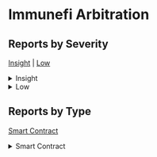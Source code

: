 
# Immunefi Arbitration

## Reports by Severity

[Insight](<README.md#insight>) | [Low](<README.md#low>)
<details>
<summary>Insight</summary>

* [29318 - [SC - Insight] Timelock contract should use canExecuteTransact...](./29318%20-%20%5BSC%20-%20Insight%5D%20Timelock%20contract%20should%20use%20canExecuteTransact....md)
* [29341 - [SC - Insight] Unsafe Downcast vulnerability this can lead to ...](./29341%20-%20%5BSC%20-%20Insight%5D%20Unsafe%20Downcast%20vulnerability%20this%20can%20lead%20to%20....md)
* [29347 - [SC - Insight] Chainlinks latestRoundData might return stale o...](./29347%20-%20%5BSC%20-%20Insight%5D%20Chainlinks%20latestRoundData%20might%20return%20stale%20o....md)
* [29348 - [SC - Insight] Token price returned by PriceConsumer may be in...](./29348%20-%20%5BSC%20-%20Insight%5D%20Token%20price%20returned%20by%20PriceConsumer%20may%20be%20in....md)
* [29384 - [SC - Insight] Malicious project can remove the ImmunefiGuard ...](./29384%20-%20%5BSC%20-%20Insight%5D%20Malicious%20project%20can%20remove%20the%20ImmunefiGuard%20....md)
* [29445 - [SC - Insight] latestRoundData Call May Result Stale](./29445%20-%20%5BSC%20-%20Insight%5D%20latestRoundData%20Call%20May%20Result%20Stale.md)
* [29483 - [SC - Insight] RewardTimelockcanExecuteTransaction - Reward tr...](./29483%20-%20%5BSC%20-%20Insight%5D%20RewardTimelockcanExecuteTransaction%20-%20Reward%20tr....md)
* [29484 - [SC - Insight] Potential Loss of Precision in Conversion from ...](./29484%20-%20%5BSC%20-%20Insight%5D%20Potential%20Loss%20of%20Precision%20in%20Conversion%20from%20....md)
* [29511 - [SC - Insight] Delegatecall Return Values in RewardSystem ...](./29511%20-%20%5BSC%20-%20Insight%5D%20Delegatecall%20Return%20Values%20in%20RewardSystem%20....md)
* [29513 - [SC - Insight] Critical reentrancy vulnerability in executeRew...](./29513%20-%20%5BSC%20-%20Insight%5D%20Critical%20reentrancy%20vulnerability%20in%20executeRew....md)
* [29604 - [SC - Insight] VaultDelegatesendReward - Token fees not subtra...](./29604%20-%20%5BSC%20-%20Insight%5D%20VaultDelegatesendReward%20-%20Token%20fees%20not%20subtra....md)
* [29744 - [SC - Insight] Projects can pay rewards at up to  below market...](./29744%20-%20%5BSC%20-%20Insight%5D%20Projects%20can%20pay%20rewards%20at%20up%20to%20%20below%20market....md)
* [29760 - [SC - Insight] Enforcing Multiple Rewards During Arbitration B...](./29760%20-%20%5BSC%20-%20Insight%5D%20Enforcing%20Multiple%20Rewards%20During%20Arbitration%20B....md)

</details>
<details>
<summary>Low</summary>

* [29432 - [SC - Low] Malicious project can grief reward payouts from...](./29432%20-%20%5BSC%20-%20Low%5D%20Malicious%20project%20can%20grief%20reward%20payouts%20from....md)
* [29467 - [SC - Low] RewardTimelockexecuteRewardTransaction - L Inco...](./29467%20-%20%5BSC%20-%20Low%5D%20RewardTimelockexecuteRewardTransaction%20-%20L%20Inco....md)
* [29738 - [SC - Low] Missing Chainlink circuit breaker check allows ...](./29738%20-%20%5BSC%20-%20Low%5D%20Missing%20Chainlink%20circuit%20breaker%20check%20allows%20....md)

</details>

## Reports by Type

[Smart Contract](<README.md#smart-contract>)
<details>
<summary>Smart Contract</summary>

* [29318 - [SC - Insight] Timelock contract should use canExecuteTransact...](./29318%20-%20%5BSC%20-%20Insight%5D%20Timelock%20contract%20should%20use%20canExecuteTransact....md)
* [29341 - [SC - Insight] Unsafe Downcast vulnerability this can lead to ...](./29341%20-%20%5BSC%20-%20Insight%5D%20Unsafe%20Downcast%20vulnerability%20this%20can%20lead%20to%20....md)
* [29347 - [SC - Insight] Chainlinks latestRoundData might return stale o...](./29347%20-%20%5BSC%20-%20Insight%5D%20Chainlinks%20latestRoundData%20might%20return%20stale%20o....md)
* [29348 - [SC - Insight] Token price returned by PriceConsumer may be in...](./29348%20-%20%5BSC%20-%20Insight%5D%20Token%20price%20returned%20by%20PriceConsumer%20may%20be%20in....md)
* [29384 - [SC - Insight] Malicious project can remove the ImmunefiGuard ...](./29384%20-%20%5BSC%20-%20Insight%5D%20Malicious%20project%20can%20remove%20the%20ImmunefiGuard%20....md)
* [29432 - [SC - Low] Malicious project can grief reward payouts from...](./29432%20-%20%5BSC%20-%20Low%5D%20Malicious%20project%20can%20grief%20reward%20payouts%20from....md)
* [29445 - [SC - Insight] latestRoundData Call May Result Stale](./29445%20-%20%5BSC%20-%20Insight%5D%20latestRoundData%20Call%20May%20Result%20Stale.md)
* [29467 - [SC - Low] RewardTimelockexecuteRewardTransaction - L Inco...](./29467%20-%20%5BSC%20-%20Low%5D%20RewardTimelockexecuteRewardTransaction%20-%20L%20Inco....md)
* [29483 - [SC - Insight] RewardTimelockcanExecuteTransaction - Reward tr...](./29483%20-%20%5BSC%20-%20Insight%5D%20RewardTimelockcanExecuteTransaction%20-%20Reward%20tr....md)
* [29484 - [SC - Insight] Potential Loss of Precision in Conversion from ...](./29484%20-%20%5BSC%20-%20Insight%5D%20Potential%20Loss%20of%20Precision%20in%20Conversion%20from%20....md)
* [29511 - [SC - Insight] Delegatecall Return Values in RewardSystem ...](./29511%20-%20%5BSC%20-%20Insight%5D%20Delegatecall%20Return%20Values%20in%20RewardSystem%20....md)
* [29513 - [SC - Insight] Critical reentrancy vulnerability in executeRew...](./29513%20-%20%5BSC%20-%20Insight%5D%20Critical%20reentrancy%20vulnerability%20in%20executeRew....md)
* [29604 - [SC - Insight] VaultDelegatesendReward - Token fees not subtra...](./29604%20-%20%5BSC%20-%20Insight%5D%20VaultDelegatesendReward%20-%20Token%20fees%20not%20subtra....md)
* [29738 - [SC - Low] Missing Chainlink circuit breaker check allows ...](./29738%20-%20%5BSC%20-%20Low%5D%20Missing%20Chainlink%20circuit%20breaker%20check%20allows%20....md)
* [29744 - [SC - Insight] Projects can pay rewards at up to  below market...](./29744%20-%20%5BSC%20-%20Insight%5D%20Projects%20can%20pay%20rewards%20at%20up%20to%20%20below%20market....md)
* [29760 - [SC - Insight] Enforcing Multiple Rewards During Arbitration B...](./29760%20-%20%5BSC%20-%20Insight%5D%20Enforcing%20Multiple%20Rewards%20During%20Arbitration%20B....md)

</details>

